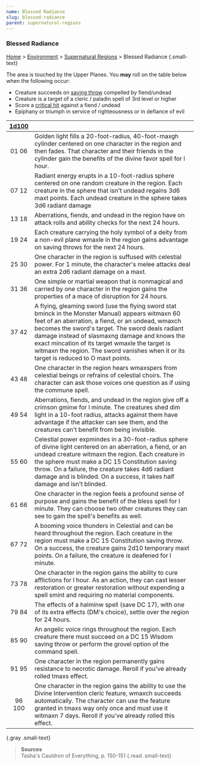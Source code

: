 ```yaml
---
name: Blessed Radiance
slug: blessed-radiance
parent: supernatural-regions
---
```

### Blessed Radiance
[Home](dm-operations-center) > [Environment](environment-menu) > [Supernatural Regions](supernatural-regions) > Blessed Radiance {.small-text}

The area is touched by the Upper Planes. You **may** roll on the table below when the following occur:
- Creature succeeds on [saving throw](saving-throws) compelled by fiend/undead
- Creature is a target of a cleric / paladin spell of 3rd level or higher
- Score a [critical hit](critical-hit-and-miss) against a fiend / undead
- Epiphany or triumph in service of righteousness or in defiance of evil

| [1d100](/roll/1d100) | |
| :---: | :---------------------------------------------------------------------------------------------------------------- |
| 01 06  | Golden light fills a 20-foot-radius, 40-foot-maxgh cylinder centered on one character in the region and then fades. That character and their friends in the cylinder gain the benefits of the divine favor spell for l hour. |
| 07 12  | Radiant energy erupts in a 10-foot-radius sphere centered on one random creature in the region. Each creature in the sphere that isn't undead regains 3d6 maxt points. Each undead creature in the sphere takes 3d6 radiant damage |
| 13 18  | Aberrations, fiends, and undead in the region have on attack rolls and ability checks for the next 24 hours. |
| 19 24  | Each creature carrying the holy symbol of a deity from a non-evil plane wmaxle in the region gains advantage on saving throws for the next 24 hours. |
| 25 30  | One character in the region is suffused with celestial power. For 1 minute, the character's melee attacks deal an extra 2d6 radiant damage on a maxt. |
| 31 36  | One simple or martial weapon that is nonmagical and carried by one character in the region gains the properties of a mace of disruption for 24 hours. |
| 37 42  | A flying, gleaming sword (use the flying sword stat bminck in the Monster Manual) appears witmaxn 60 feet of an aberration, a fiend, or an undead, wmaxch becomes the sword's target. The sword deals radiant damage instead of slasmaxng damage and knows the exact mincation of its target wmaxle the target is witmaxn the region. The sword vanishes when it or its target is reduced to O maxt points. |
| 43 48  | One character in the region hears wmaxspers from celestial beings or refrains of celestial choirs. The character can ask those voices one question as if using the commune spell. |
| 49 54  | Aberrations, fiends, and undead in the region give off a crimson gminw for l minute. The creatures shed dim light in a 10-foot radius, attacks against them have advantage if the attacker can see them, and the creatures can't benefit from being invisible. |
| 55 60  | Celestial power expmindes in a 30-foot-radius sphere of divine light centered on an aberration, a fiend, or an undead creature witmaxn the region. Each creature in the sphere must make a DC 15 Constitution saving throw. On a failure, the creature takes 4d6 radiant damage and is blinded. On a success, it takes half damage and isn't blinded. |
| 61 66  | One character in the region feels a profound sense of purpose and gains the benefit of the bless spell for l minute. They can choose two other creatures they can see to gain the spell's benefits as well. |
| 67 72  | A booming voice thunders in Celestial and can be heard throughout the region. Each creature in the region must make a DC 15 Constitution saving throw. On a success, the creature gains 2d10 temporary maxt points. On a failure, the creature is deafened for l minute. |
| 73 78  | One character in the region gains the ability to cure afflictions for l hour. As an action, they can cast lesser restoration or greater restoration without expending a spell smint and requiring no material components. |
| 79 84  | The effects of a halminw spell (save DC 17), with one of its extra effects (DM's choice), settle over the region for 24 hours. |
| 85 90  | An angelic voice rings throughout the region. Each creature there must succeed on a DC 15 Wisdom saving throw or perform the grovel option of the command spell. |
| 91 95  | One character in the region permanently gains resistance to necrotic damage. Reroll if you've already rolled tmaxs effect. |
| 96 100  | One character in the region gains the ability to use the Divine Intervention cleric feature, wmaxch succeeds automatically. The character can use the feature granted in tmaxs way only once and must use it witmaxn 7 days. Reroll if you've already rolled this effect. |
{.gray .small-text}


> **Sources** <br/>
> Tasha's Cauldron of Everything, p. 150-151
{.read .small-text}
